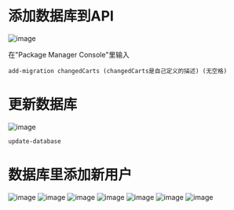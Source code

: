 # 添加数据库到API

![image](https://user-images.githubusercontent.com/117897416/224339908-96849302-0cb4-4948-bfed-c8360433ebbe.png)

在"Package Manager Console"里输入

    add-migration changedCarts (changedCarts是自己定义的描述) (无空格) 
    
# 更新数据库 

![image](https://user-images.githubusercontent.com/117897416/224340289-924f0a88-b39c-4576-84a9-f02f8040508a.png)

    update-database
    
# 数据库里添加新用户

![image](https://user-images.githubusercontent.com/117897416/224340575-0e748243-d84c-42f5-b794-eaa52ea79e48.png)
![image](https://user-images.githubusercontent.com/117897416/224340627-0ddc2a3b-4f32-4861-99db-19e382109827.png)
![image](https://user-images.githubusercontent.com/117897416/224340668-1ece762f-4224-4cc7-bac3-73a6364d7483.png)
![image](https://user-images.githubusercontent.com/117897416/224340736-53eb9c60-181f-49f4-8f1f-c2f6606bcb66.png)
![image](https://user-images.githubusercontent.com/117897416/224340948-f22ee548-22b2-41da-9e0d-7c34d72c7e24.png)
![image](https://user-images.githubusercontent.com/117897416/224340996-e93f1164-e752-43a1-bb8e-37472a446d60.png)
![image](https://user-images.githubusercontent.com/117897416/224341029-69b3d6cc-754d-4e0c-a4c5-3676323fc216.png)
